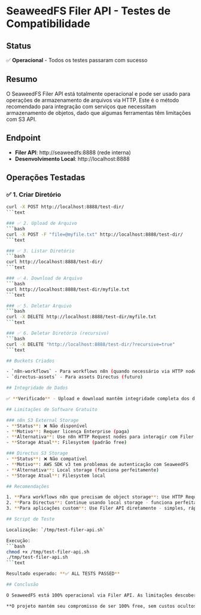 # SeaweedFS Filer API - Testes de Compatibilidade

## Status
✅ **Operacional** - Todos os testes passaram com sucesso

## Resumo

O SeaweedFS Filer API está totalmente operacional e pode ser usado para operações de armazenamento de arquivos via HTTP. Este é o método recomendado para integração com serviços que necessitam armazenamento de objetos, dado que algumas ferramentas têm limitações com S3 API.

## Endpoint

- **Filer API**: http://seaweedfs:8888 (rede interna)
- **Desenvolvimento Local**: http://localhost:8888

## Operações Testadas

### ✅ 1. Criar Diretório
```bash
curl -X POST http://localhost:8888/test-dir/
```text

### ✅ 2. Upload de Arquivo
```bash
curl -X POST -F "file=@myfile.txt" http://localhost:8888/test-dir/
```text

### ✅ 3. Listar Diretório
```bash
curl http://localhost:8888/test-dir/
```text

### ✅ 4. Download de Arquivo
```bash
curl http://localhost:8888/test-dir/myfile.txt
```text

### ✅ 5. Deletar Arquivo
```bash
curl -X DELETE http://localhost:8888/test-dir/myfile.txt
```text

### ✅ 6. Deletar Diretório (recursivo)
```bash
curl -X DELETE "http://localhost:8888/test-dir/?recursive=true"
```text

## Buckets Criados

- `n8n-workflows` - Para workflows n8n (quando necessário via HTTP nodes)
- `directus-assets` - Para assets Directus (futuro)

## Integridade de Dados

✅ **Verificado** - Upload e download mantêm integridade completa dos dados

## Limitações de Software Gratuito

### n8n S3 External Storage
- **Status**: ❌ Não disponível
- **Motivo**: Requer licença Enterprise (paga)
- **Alternativa**: Use n8n HTTP Request nodes para interagir com Filer API diretamente
- **Storage Atual**: Filesystem (padrão free)

### Directus S3 Storage
- **Status**: ❌ Não compatível
- **Motivo**: AWS SDK v3 tem problemas de autenticação com SeaweedFS
- **Alternativa**: Local storage (funciona perfeitamente)
- **Storage Atual**: Filesystem local

## Recomendações

1. **Para workflows n8n que precisam de object storage**: Use HTTP Request nodes para fazer upload/download via Filer API
2. **Para Directus**: Continue usando local storage - funciona perfeitamente
3. **Para aplicações custom**: Use Filer API diretamente - simples, rápido, confiável

## Script de Teste

Localização: `/tmp/test-filer-api.sh`

Execução:
```bash
chmod +x /tmp/test-filer-api.sh
./tmp/test-filer-api.sh
```text

Resultado esperado: **✅ ALL TESTS PASSED**

## Conclusão

O SeaweedFS está 100% operacional via Filer API. As limitações descobertas são relacionadas a features pagas (n8n Enterprise) ou incompatibilidades de SDK (Directus + AWS SDK v3), não a problemas com o SeaweedFS em si.

**O projeto mantém seu compromisso de ser 100% free, sem custos ocultos ou licenças pagas.**
